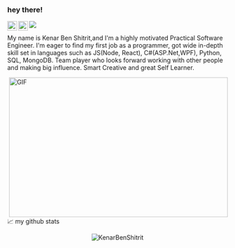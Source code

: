 ### hey there! 

<a href="https://www.linkedin.com/in/kenar-shitrit/">
  <img align="left" alt="Abhishek's LinkedIN" width="22px" src="https://raw.githubusercontent.com/peterthehan/peterthehan/master/assets/linkedin.svg" />
</a>
<a href="https://www.instagram.com/kenar_shitrit/">
  <img align="left" alt="Abhishek's Instagram" width="22px" src="https://raw.githubusercontent.com/hussainweb/hussainweb/main/icons/instagram.png" />  
</a>


![](https://visitor-badge.glitch.me/badge?page_id=bloodwarrior)
<br />



My name is Kenar Ben Shitrit,and I'm a highly motivated Practical Software Engineer.
I'm eager to find my first job as a programmer, got wide in-depth skill set in languages such as JS(Node, React), C#(ASP.Net,WPF), Python, SQL, MongoDB.
Team player who looks forward working with other people and making big influence. Smart Creative and great Self Learner.
<br />
<div display="flex" flex-direction="column">
<div>
<img align="right" alt="GIF" src="https://github.com/abhisheknaiidu/abhisheknaiidu/blob/master/code.gif?raw=true" width="500" height="320" /> 
<div/>
<div>
📈 my github stats
<p align="center"> <img src="https://github-readme-stats.vercel.app/api?username=bloodwarrior&show_icons=true&theme=gotham" alt="KenarBenShitrit" />
<div/>
<div/>


